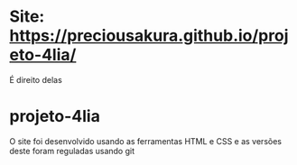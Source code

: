 # Site: https://preciousakura.github.io/projeto-4lia/
É direito delas
# projeto-4lia
O site foi desenvolvido usando as ferramentas HTML e CSS e as versões deste foram reguladas usando git
